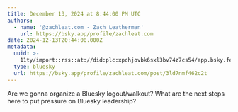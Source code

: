 ```yaml
---
title: December 13, 2024 at 8:44:00 PM UTC
authors:
  - name: '@zachleat.com - Zach Leatherman'
    url: https://bsky.app/profile/zachleat.com
date: 2024-12-13T20:44:00.000Z
metadata:
  uuid: >-
    11ty/import::rss::at://did:plc:xpchjovbk6sxl3bv74z7cs54/app.bsky.feed.post/3ld7nmf462c2t
  type: bluesky
  url: https://bsky.app/profile/zachleat.com/post/3ld7nmf462c2t
---
```

Are we gonna organize a Bluesky logout/walkout? What are the next steps here to put pressure on Bluesky leadership?